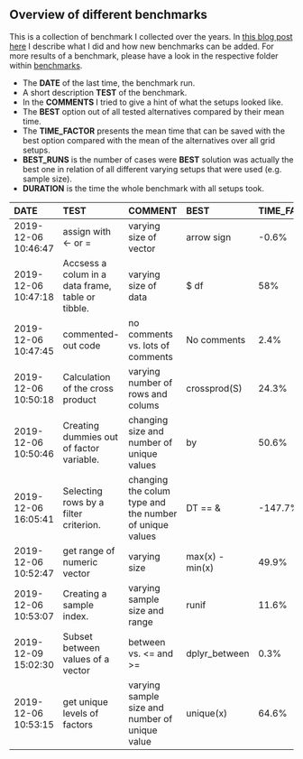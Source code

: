 ## Overview of different benchmarks 



This is a collection of benchmark I collected over the years. 
In [this blog post here](https://www.statworx.com/de/blog/) 
I describe what I did and how new benchmarks can be added.
For more results of a benchmark, please have a look in the 
respective folder within [benchmarks](../benchmarks).


- The **DATE** of the last time, the benchmark run.
- A short description **TEST** of the benchmark.
- In the **COMMENTS** I tried to give a hint of what the setups looked like.
- The **BEST** option out of all tested alternatives compared by their mean time.
- The **TIME_FACTOR** presents the mean time that can be saved with the best option compared with the mean of the alternatives over all grid setups.
- **BEST_RUNS** is the number of cases were **BEST** solution was actually the best one in relation of all different varying setups that were used (e.g. sample size).
- **DURATION** is the time the whole benchmark with all setups took.




|DATE                |TEST                                              |COMMENT                                                 |BEST            |TIME_FACTOR |BEST_RUNS |DETAILS                                   |DURATION |
|:-------------------|:-------------------------------------------------|:-------------------------------------------------------|:---------------|:-----------|:---------|:-----------------------------------------|:--------|
|2019-12-06 10:46:47 |assign with <- or =                               |varying size of vector                                  |arrow sign      |-0.6%       |3/6       |[link](benchmarks/assignment/)            |00:00:02 |
|2019-12-06 10:47:18 |Accsess a colum in a data frame, table or tibble. |varying size of data                                    |$ df            |58%         |4/4       |[link](benchmarks/column_access/)         |00:00:25 |
|2019-12-06 10:47:45 |commented-out code                                |no comments vs. lots of comments                        |No comments     |2.4%        |7/7       |[link](benchmarks/comment_in_function/)   |00:00:03 |
|2019-12-06 10:50:18 |Calculation of the cross product                  |varying number of rows and colums                       |crossprod(S)    |24.3%       |9/10      |[link](benchmarks/crossproduct/)          |00:02:32 |
|2019-12-06 10:50:46 |Creating dummies out of factor variable.          |changing size and number of unique values               |by              |50.6%       |6/12      |[link](benchmarks/dummy_creation/)        |00:00:27 |
|2019-12-06 16:05:41 |Selecting rows by a filter criterion.             |changing the colum type and the number of unique values |DT == &         |-147.7%     |24/40     |[link](benchmarks/filter_selection/)      |00:01:56 |
|2019-12-06 10:52:47 |get range of numeric vector                       |varying size                                            |max(x) - min(x) |49.9%       |6/6       |[link](benchmarks/range/)                 |00:00:15 |
|2019-12-06 10:53:07 |Creating a sample index.                          |varying sample size and range                           |runif           |11.6%       |5/5       |[link](benchmarks/sample_index/)          |00:00:18 |
|2019-12-09 15:02:30 |Subset between values of a vector                 |between vs. <= and >=                                   |dplyr_between   |0.3%        |29/64     |[link](benchmarks/subset_between_values/) |00:00:32 |
|2019-12-06 10:53:15 |get unique levels of factors                      |varying sample size and number of unique value          |unique(x)       |64.6%       |16/16     |[link](benchmarks/unique_values/)         |00:00:07 |

